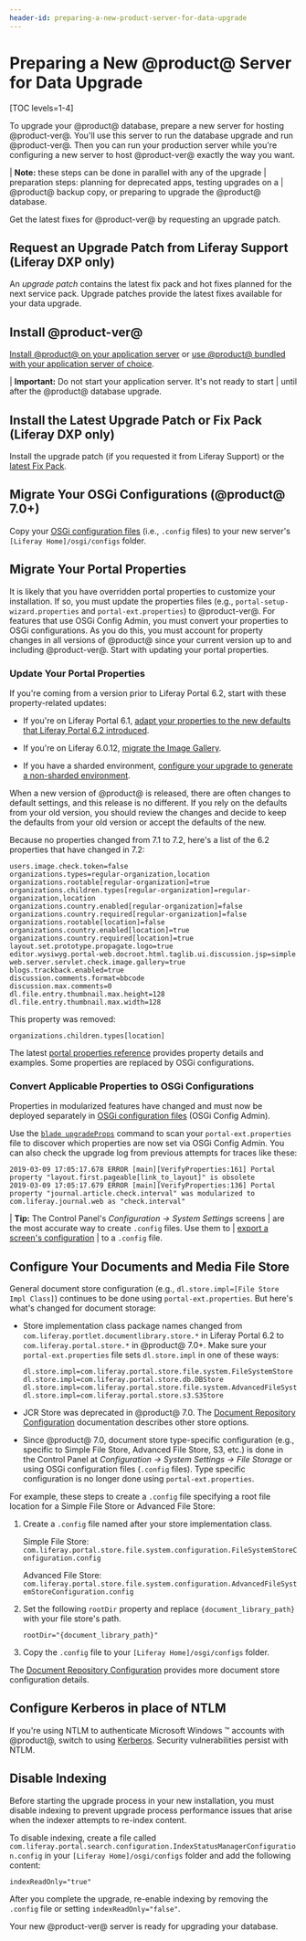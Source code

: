 ```yaml
---
header-id: preparing-a-new-product-server-for-data-upgrade
---
```


# Preparing a New @product@ Server for Data Upgrade

[TOC levels=1-4]

To upgrade your @product@ database, prepare a new server for hosting
@product-ver@. You'll use this server to run the database upgrade and run
@product-ver@. Then you can run your production server while you're configuring
a new server to host @product-ver@ exactly the way you want. 

| **Note:** these steps can be done in parallel with any of the upgrade 
| preparation steps: planning for deprecated apps, testing upgrades on a 
| @product@ backup copy, or preparing to upgrade the @product@ database. 

Get the latest fixes for @product-ver@ by requesting an upgrade patch. 

## Request an Upgrade Patch from Liferay Support (Liferay DXP only)

An *upgrade patch* contains the latest fix pack and hot fixes planned for the
next service pack. Upgrade patches provide the latest fixes available for your
data upgrade. 

## Install @product-ver@ 

[Install @product@ on your application server](/docs/7-2/deploy/-/knowledge_base/d/deploying-product)
or
[use @product@ bundled with your application server of choice](/docs/7-2/deploy/-/knowledge_base/d/installing-product). 

| **Important:** Do not start your application server. It's not ready to start 
| until after the @product@ database upgrade. 

## Install the Latest Upgrade Patch or Fix Pack (Liferay DXP only)

Install the upgrade patch (if you requested it from Liferay Support) or the 
[latest Fix Pack](/docs/7-2/deploy/-/knowledge_base/d/patching-product). 

## Migrate Your OSGi Configurations (@product@ 7.0+)

Copy your
[OSGi configuration files](/docs/7-2/user/-/knowledge_base/u/understanding-system-configuration-files)
(i.e., `.config` files) to your new server's `[Liferay Home]/osgi/configs`
folder. 

## Migrate Your Portal Properties 

It is likely that you have overridden portal properties to customize your
installation. If so, you must update the properties files (e.g.,
`portal-setup-wizard.properties` and `portal-ext.properties`) to @product-ver@.
For features that use OSGi Config Admin, you must convert your properties to
OSGi configurations. As you do this, you must account for property changes in
all versions of @product@ since your current version up to and including
@product-ver@. Start with updating your portal properties. 

### Update Your Portal Properties 

If you're coming from a version prior to Liferay Portal 6.2, start with these
property-related updates:

-   If you're on Liferay Portal 6.1,
    [adapt your properties to the new defaults that Liferay Portal 6.2 introduced](/docs/6-2/deploy/-/knowledge_base/deploy/upgrading-liferay#review-the-liferay-6). 

-   If you're on Liferay 6.0.12, 
    [migrate the Image Gallery](/docs/6-2/deploy/-/knowledge_base/deploy/upgrading-liferay#migrate-your-image-gallery-images).

-   If you have a sharded environment,
    [configure your upgrade to generate a non-sharded environment](/docs/7-2/deploy/-/knowledge_base/d/upgrading-sharded-environment).

When a new version of @product@ is released, there are often changes to default
settings, and this release is no different. If you rely on the defaults from
your old version, you should review the changes and decide to keep the defaults
from your old version or accept the defaults of the new. 

Because no properties changed from 7.1 to 7.2, here's a list of the 6.2
properties that have changed in 7.2: 

```properties
users.image.check.token=false
organizations.types=regular-organization,location
organizations.rootable[regular-organization]=true
organizations.children.types[regular-organization]=regular-organization,location
organizations.country.enabled[regular-organization]=false
organizations.country.required[regular-organization]=false
organizations.rootable[location]=false
organizations.country.enabled[location]=true
organizations.country.required[location]=true
layout.set.prototype.propagate.logo=true
editor.wysiwyg.portal-web.docroot.html.taglib.ui.discussion.jsp=simple
web.server.servlet.check.image.gallery=true
blogs.trackback.enabled=true
discussion.comments.format=bbcode
discussion.max.comments=0
dl.file.entry.thumbnail.max.height=128
dl.file.entry.thumbnail.max.width=128
```

This property was removed:

```properties
organizations.children.types[location]
```

The latest
[portal properties reference](@platform-ref@/7.2-latest/propertiesdoc/portal.properties.html)
provides property details and examples. Some properties are replaced by OSGi
configurations. 

### Convert Applicable Properties to OSGi Configurations 

Properties in modularized features have changed and must now be deployed
separately in
[OSGi configuration files](/docs/7-2/user/-/knowledge_base/u/system-settings#exporting-and-importing-configurations) 
(OSGi Config Admin).

Use the
[`blade upgradeProps`](/docs/7-2/reference/-/knowledge_base/r/blade-cli)
command to scan your `portal-ext.properties` file to discover which properties
are now set via OSGi Config Admin. You can also check the upgrade log from
previous attempts for traces like these:

```properties
2019-03-09 17:05:17.678 ERROR [main][VerifyProperties:161] Portal property "layout.first.pageable[link_to_layout]" is obsolete
2019-03-09 17:05:17.679 ERROR [main][VerifyProperties:136] Portal property "journal.article.check.interval" was modularized to com.liferay.journal.web as "check.interval"
```

| **Tip:** The Control Panel's *Configuration &rarr; System Settings* screens 
| are the most accurate way to create `.config` files. Use them to
| [export a screen's configuration](/docs/7-2/user/-/knowledge_base/u/system-settings#exporting-and-importing-configurations)
| to a `.config` file. 

## Configure Your Documents and Media File Store 

General document store configuration (e.g., `dl.store.impl=[File Store Impl
Class]`) continues to be done using `portal-ext.properties`. But here's what's
changed for document storage:

-   Store implementation class package names changed from 
    `com.liferay.portlet.documentlibrary.store.*` in Liferay Portal 6.2 to
    `com.liferay.portal.store.*` in @product@ 7.0+. Make sure your
    `portal-ext.properties` file sets `dl.store.impl` in one of these ways:

    ```properties
    dl.store.impl=com.liferay.portal.store.file.system.FileSystemStore
    dl.store.impl=com.liferay.portal.store.db.DBStore
    dl.store.impl=com.liferay.portal.store.file.system.AdvancedFileSystemStore
    dl.store.impl=com.liferay.portal.store.s3.S3Store
    ```

-   JCR Store was deprecated in @product@ 7.0. The
    [Document Repository Configuration](/docs/7-2/deploy/-/knowledge_base/d/document-repository-configuration)
    documentation describes other store options.

-   Since @product@ 7.0, document store type-specific configuration (e.g., 
    specific to Simple File Store, Advanced File Store, S3, etc.) is done in the
    Control Panel at *Configuration &rarr; System Settings &rarr; File Storage*
    or using OSGi configuration files (`.config` files). Type specific
    configuration is no longer done using `portal-ext.properties`. 

For example, these steps to create a `.config` file specifying a root file
location for a Simple File Store or Advanced File Store:
 
1.  Create a `.config` file named after your store implementation class.

    Simple File Store: 
    `com.liferay.portal.store.file.system.configuration.FileSystemStoreConfiguration.config`

    Advanced File Store:
    `com.liferay.portal.store.file.system.configuration.AdvancedFileSystemStoreConfiguration.config`
 
2.  Set the following `rootDir` property and replace 
    `{document_library_path}` with  your file store's path.

    ```properties
    rootDir="{document_library_path}"
    ```

3.  Copy the `.config` file to your `[Liferay Home]/osgi/configs` folder.

The
[Document Repository Configuration](/docs/7-2/deploy/-/knowledge_base/d/document-repository-configuration)
provides more document store configuration details. 

## Configure Kerberos in place of NTLM 

If you're using NTLM to authenticate Microsoft Windows &trade; accounts with
@product@, switch to using
[Kerberos](/docs/7-2/deploy/-/knowledge_base/d/authenticating-with-kerberos).
Security vulnerabilities persist with NTLM. 

## Disable Indexing

Before starting the upgrade process in your new installation, you must disable
indexing to prevent upgrade process performance issues that arise when the
indexer attempts to re-index content. 

To disable indexing, create a file called
`com.liferay.portal.search.configuration.IndexStatusManagerConfiguration.config`
in your `[Liferay Home]/osgi/configs` folder and add the following content: 

```properties
indexReadOnly="true"
```

After you complete the upgrade, re-enable indexing by removing the `.config`
file or setting `indexReadOnly="false"`. 

Your new @product-ver@ server is ready for upgrading your database. 
